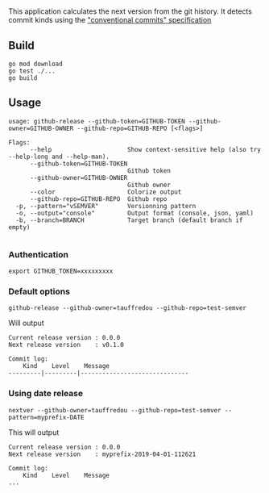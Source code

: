 # 

This application calculates the next version from the git history.
It detects commit kinds using the ["conventional commits" specification](https://www.conventionalcommits.org/)

## Build
```
go mod download
go test ./...
go build
```

## Usage

```
usage: github-release --github-token=GITHUB-TOKEN --github-owner=GITHUB-OWNER --github-repo=GITHUB-REPO [<flags>]

Flags:
      --help                     Show context-sensitive help (also try --help-long and --help-man).
      --github-token=GITHUB-TOKEN  
                                 Github token
      --github-owner=GITHUB-OWNER  
                                 Github owner
      --color                    Colorize output
      --github-repo=GITHUB-REPO  Github repo
  -p, --pattern="vSEMVER"        Versionning pattern
  -o, --output="console"         Output format (console, json, yaml)
  -b, --branch=BRANCH            Target branch (default branch if empty)


```

### Authentication

```
export GITHUB_TOKEN=xxxxxxxxx
```

### Default options
```
github-release --github-owner=tauffredou --github-repo=test-semver
```

Will output 
```
Current release version	: 0.0.0
Next release version	: v0.1.0

Commit log:
    Kind    Level    Message
---------|---------|------------------------------
```

### Using date release
```
nextver --github-owner=tauffredou --github-repo=test-semver --pattern=myprefix-DATE
```
This will output
```
Current release version	: 0.0.0
Next release version	: myprefix-2019-04-01-112621

Commit log:
    Kind    Level    Message
...
```

